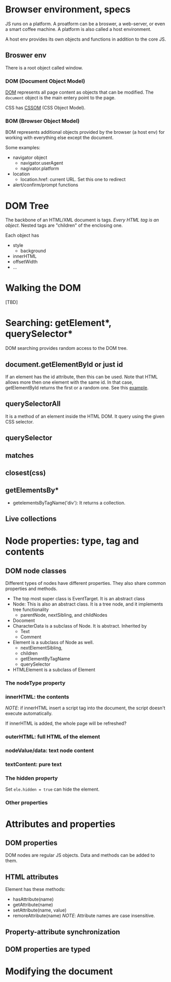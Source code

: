 # Browser environment, specs
JS runs on a platform. A proatform can be a broswer, a web-server, or even a smart coffee machine. A platform is also called a host environment.

A host env provides its own objects and functions in addition to the core JS. 

## Broswer env
There is a root object called window. 

### DOM (Document Object Model)

[DOM](https://dom.spec.whatwg.org) represents all page content as objects that can be modified. The `document` object is the main entery point to the page.

CSS has [CSSOM](https://www.w3.org/TR/cssom-1/) (CSS Object Model).

### BOM (Browser Object Model)

BOM represents additional objects provided by the browser (a host env) for working with everything else except the document.

Some examples:
* navigator object 
    * navigator.userAgent
    * nagivator.platform
* location
    * location.href: current URL. Set this one to redirect
* alert/confirm/prompt functions

# DOM Tree

The backbone of an HTML/XML document is tags. _Every HTML tag is an object_. Nested tags are "children" of the enclosing one. 

Each object has
* style
    * background
* innerHTML
* offsetWidth
* ...

# Walking the DOM

[TBD]

# Searching: getElement*, querySelector*

DOM searching provides random access to the DOM tree.

## document.getElementById or just id

If an element has the id attribute, then this can be used. Note that HTML allows more then one element with the same id. In that case, getElementById returns the first or a random one. See this [example](./src/getElementById.html).

## querySelectorAll
It is a method of an element inside the HTML DOM. It query using the given CSS selector.

## querySelector

## matches

## closest(css)

## getElementsBy*
* getelementsByTagName('div'): It returns a collection.

## Live collections

# Node properties: type, tag and contents

## DOM node classes
Different types of nodes have different properties. They also share common properties and methods. 

* The top most super class is EventTarget. It is an abstract class
* Node: This is also an abstract class. It is a tree node, and it implements tree functionality
    * parentNode, nextSibling, and childNodes
* Docoment
* CharacterData is a subclass of Node. It is abstract. Inherited by
    * Text
    * Comment
* Element is a subclass of Node as well.
    * nextElementSibling, 
    * children
    * getElementByTagName
    * querySelector
* HTMLElement is a subclass of Element

### The nodeType property

### innerHTML: the contents

_NOTE_: if innerHTML insert a script tag into the document, the script doesn't execute automatically.

If innerHTML is added, the whole page will be refreshed?

### outerHTML: full HTML of the element

### nodeValue/data: text node content

### textContent: pure text

### The hidden property
Set `ele.hidden = true` can hide the element.

### Other properties

# Attributes and properties

## DOM properties
DOM nodes are regular JS objects. Data and methods can be added to them.

## HTML attributes
Element has these methods:
* hasAttribute(name)
* getAttribute(name)
* setAttribute(name, value)
* remoreAttribute(name)
_NOTE_: Attribute names are case insensitive. 

## Property-attribute synchronization

## DOM properties are typed


# Modifying the document